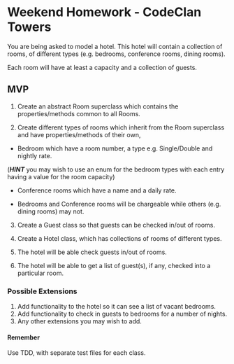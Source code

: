# Weekend Homework - CodeClan Towers


You are being asked to model a hotel. This hotel will contain a collection of rooms, of different types (e.g. bedrooms, conference rooms, dining rooms).

Each room will have at least a capacity and a collection of guests.


## MVP

1. Create an abstract Room superclass which contains the properties/methods common to all Rooms.

2. Create different types of rooms which inherit from the Room superclass and have properties/methods of their own,

  - Bedroom which have a room number, a type e.g. Single/Double and nightly rate.

  (___HINT___ you may wish to use an enum for the bedroom types with each entry having a value for the room capacity)

  - Conference rooms which have a name and a daily rate.

  - Bedrooms and Conference rooms will be chargeable while others (e.g. dining rooms) may not.

3. Create a Guest class so that guests can be checked in/out of rooms.

4. Create a Hotel class, which has collections of rooms of different types.

5. The hotel will be able check guests in/out of rooms.

6. The hotel will be able to get a list of guest(s), if any, checked into a particular room.

### Possible Extensions

1. Add functionality to the hotel so it can see a list of vacant bedrooms.
2. Add functionality to check in guests to bedrooms for a number of nights.
3. Any other extensions you may wish to add.

#### Remember
Use TDD, with separate test files for each class.